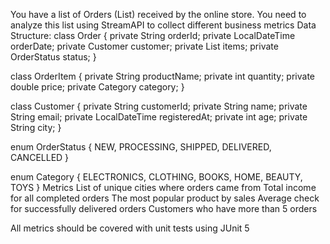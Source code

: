 You have a list of Orders (List<Order>) received by the online store.
You need to analyze this list using StreamAPI to collect different business metrics
Data Structure:
class Order {
private String orderId;
private LocalDateTime orderDate;
private Customer customer;
private List<OrderItem> items;
private OrderStatus status;
}

class OrderItem {
private String productName;
private int quantity;
private double price;
private Category category;
}

class Customer {
private String customerId;
private String name;
private String email;
private LocalDateTime registeredAt;
private int age;
private String city;
}

enum OrderStatus {
NEW, PROCESSING, SHIPPED, DELIVERED, CANCELLED
}

enum Category {
ELECTRONICS, CLOTHING, BOOKS, HOME, BEAUTY, TOYS
}
Metrics
List of unique cities where orders came from
Total income for all completed orders
The most popular product by sales
Average check for successfully delivered orders
Customers who have more than 5 orders

All metrics should be covered with unit tests using JUnit 5